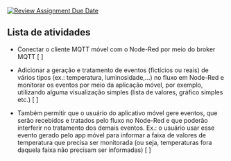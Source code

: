 [![Review Assignment Due Date](https://classroom.github.com/assets/deadline-readme-button-24ddc0f5d75046c5622901739e7c5dd533143b0c8e959d652212380cedb1ea36.svg)](https://classroom.github.com/a/nTFtQnuC)

## Lista de atividades

- Conectar o cliente MQTT móvel com o Node-Red por meio do broker MQTT [ ]

- Adicionar a geração e tratamento de eventos (fictícios ou reais) de vários tipos (ex.: temperatura, luminosidade,...) no fluxo em Node-Red e monitorar os eventos por meio da aplicação móvel, por exemplo, utilizando alguma visualização simples (lista de valores, gráfico simples etc.) [ ] 

- Também permitir que o usuário do aplicativo móvel gere eventos, que serão recebidos e tratados pelo fluxo no Node-Red e que poderão interferir no tratamento dos demais eventos. Ex.: o usuário usar esse evento gerado pelo app móvel para informar a faixa de valores de temperatura que precisa ser monitorada (ou seja, temperaturas fora daquela faixa não precisam ser informadas) [ ]
